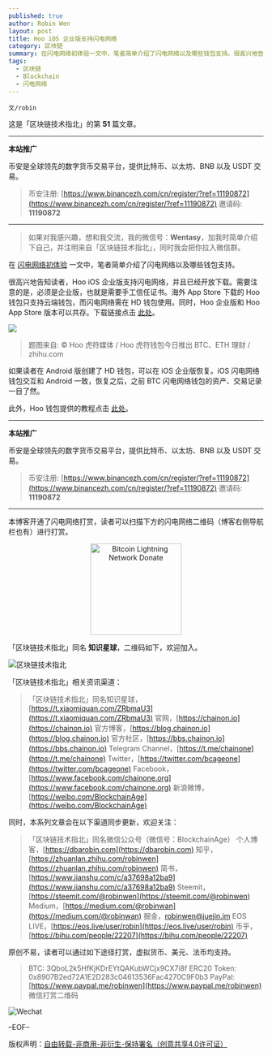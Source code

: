 ```yaml
---
published: true
author: Robin Wen
layout: post
title: Hoo iOS 企业版支持闪电网络
category: 区块链
summary: 在闪电网络初体验一文中，笔者简单介绍了闪电网络以及哪些钱包支持。很高兴地告知读者，Hoo iOS 企业版支持闪电网络，并且已经开放下载。需要注意的是，必须是企业版，也就是需要手工信任证书。海外 App Store 下载的 Hoo 钱包只支持云端钱包，而闪电网络需在 HD 钱包使用。同时，Hoo 企业版和 Hoo App Store 版本可以共存。如果读者在 Android 版创建了 HD 钱包，可以在 iOS 企业版恢复。iOS 闪电网络钱包交互和 Android 一致，恢复之后，之前 BTC 闪电网络钱包的资产、交易记录一目了然。
tags:
  - 区块链
  - Blockchain
  - 闪电网络
---
```


`文/robin`

这是「区块链技术指北」的第 **51** 篇文章。

***

**本站推广**

币安是全球领先的数字货币交易平台，提供比特币、以太坊、BNB 以及 USDT 交易。

> 币安注册: [https://www.binancezh.com/cn/register/?ref=11190872](https://www.binancezh.com/cn/register/?ref=11190872)
> 邀请码: **11190872**

***

> 如果对我感兴趣，想和我交流，我的微信号：**Wentasy**，加我时简单介绍下自己，并注明来自「区块链技术指北」，同时我会把你拉入微信群。

在 [闪电网络初体验](https://dbarobin.com/2019/03/16/bitcoin-lightning-network) 一文中，笔者简单介绍了闪电网络以及哪些钱包支持。

很高兴地告知读者，Hoo iOS 企业版支持闪电网络，并且已经开放下载。需要注意的是，必须是企业版，也就是需要手工信任证书。海外 App Store 下载的 Hoo 钱包只支持云端钱包，而闪电网络需在 HD 钱包使用。同时，Hoo 企业版和 Hoo App Store 版本可以共存。下载链接点击 [此处](https://hoo.com)。

![](https://cdn.dbarobin.com/PSNx3zq.jpg)

> 题图来自: © Hoo 虎符媒体 / Hoo 虎符钱包今日推出 BTC、ETH 理财 / zhihu.com

如果读者在 Android 版创建了 HD 钱包，可以在 iOS 企业版恢复。iOS 闪电网络钱包交互和 Android 一致，恢复之后，之前 BTC 闪电网络钱包的资产、交易记录一目了然。

此外，Hoo 钱包提供的教程点击 [此处](https://s1.rylink.com/info_detail/248)。

***

**本站推广**

币安是全球领先的数字货币交易平台，提供比特币、以太坊、BNB 以及 USDT 交易。

> 币安注册: [https://www.binancezh.com/cn/register/?ref=11190872](https://www.binancezh.com/cn/register/?ref=11190872)
> 邀请码: **11190872**

***

本博客开通了闪电网络打赏，读者可以扫描下方的闪电网络二维码（博客右侧导航栏也有）进行打赏。

<center><img title="Bitcoin Lightning Network Donate" width="180" height="180" src="https://lnd.hoo.com/api/generate?openid=TruSwjrK2q57V484Tf0u&isimg=1" alt="Bitcoin Lightning Network Donate"/></center>

「区块链技术指北」同名 **知识星球**，二维码如下，欢迎加入。

![区块链技术指北](https://cdn.dbarobin.com/3YzonTR.png)

「区块链技术指北」相关资讯渠道：

> 「区块链技术指北」同名知识星球，[https://t.xiaomiquan.com/ZRbmaU3](https://t.xiaomiquan.com/ZRbmaU3)
> 官网，[https://chainon.io](https://chainon.io)
> 官方博客，[https://blog.chainon.io](https://blog.chainon.io)
> 官方社区，[https://bbs.chainon.io](https://bbs.chainon.io)
> Telegram Channel，[https://t.me/chainone](https://t.me/chainone)
> Twitter，[https://twitter.com/bcageone](https://twitter.com/bcageone)
> Facebook，[https://www.facebook.com/chainone.org](https://www.facebook.com/chainone.org)
> 新浪微博，[https://weibo.com/BlockchainAge](https://weibo.com/BlockchainAge)

同时，本系列文章会在以下渠道同步更新，欢迎关注：

> 「区块链技术指北」同名微信公众号（微信号：BlockchainAge）
> 个人博客，[https://dbarobin.com](https://dbarobin.com)
> 知乎，[https://zhuanlan.zhihu.com/robinwen](https://zhuanlan.zhihu.com/robinwen)
> 简书，[https://www.jianshu.com/c/a37698a12ba9](https://www.jianshu.com/c/a37698a12ba9)
> Steemit，[https://steemit.com/@robinwen](https://steemit.com/@robinwen)
> Medium，[https://medium.com/@robinwan](https://medium.com/@robinwan)
> 掘金，[robinwen@juejin.im](https://juejin.im/user/5673ccae60b2260ee435f89a/posts)
> EOS LIVE，[https://eos.live/user/robin](https://eos.live/user/robin)
> 币乎，[https://bihu.com/people/22207](https://bihu.com/people/22207)

原创不易，读者可以通过如下途径打赏，虚拟货币、美元、法币均支持。

> BTC: 3QboL2k5HfKjKDrEYtQAKubWCjx9CX7i8f
> ERC20 Token: 0x8907B2ed72A1E2D283c04613536Fac4270C9F0b3
> PayPal: [https://www.paypal.me/robinwen](https://www.paypal.me/robinwen)
> 微信打赏二维码

![Wechat](https://cdn.dbarobin.com/SzoNl5b.jpg)

–EOF–

版权声明：[自由转载-非商用-非衍生-保持署名（创意共享4.0许可证）](http://creativecommons.org/licenses/by-nc-nd/4.0/deed.zh)
